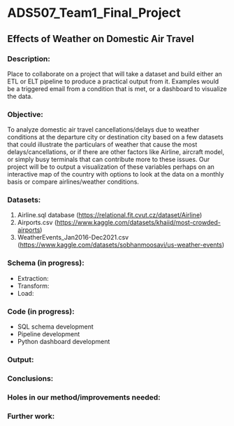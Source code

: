 # ADS507_Team1_Final_Project
## Effects of Weather on Domestic Air Travel  

### Description:
Place to collaborate on a project that will take a dataset and build either an ETL or ELT pipeline to produce a practical output from it. Examples would be a triggered email from a condition that is met, or a dashboard to visualize the data.

### Objective:
To analyze domestic air travel cancellations/delays due to weather conditions at the departure city or destination city based on a few datasets that could illustrate the particulars of weather that cause the most delays/cancellations, or if there are other factors like Airline, aircraft model, or simply busy terminals that can contribute more to these issues. Our project will be to output a visualization of these variables perhaps on an interactive map of the country with options to look at the data on a monthly basis or compare airlines/weather conditions. 

### Datasets:
1.  Airline.sql database (https://relational.fit.cvut.cz/dataset/Airline)
2.  Airports.csv (https://www.kaggle.com/datasets/khaiid/most-crowded-airports)
3.  WeatherEvents_Jan2016-Dec2021.csv (https://www.kaggle.com/datasets/sobhanmoosavi/us-weather-events)

### Schema (in progress):
* Extraction:
* Transform:
* Load:

### Code (in progress):
* SQL schema development
* Pipeline development
* Python dashboard development

### Output:

### Conclusions:

### Holes in our method/improvements needed:

### Further work:
